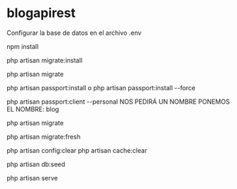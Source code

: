 # blogapirest
 
Configurar la base de datos en el archivo .env

npm install

php artisan migrate:install

php artisan migrate

php artisan passport:install    o    php artisan passport:install --force 

php artisan passport:client --personal
NOS PEDIRÁ UN NOMBRE PONEMOS EL NOMBRE: blog

php artisan migrate

php artisan migrate:fresh

php artisan config:clear 
php artisan cache:clear 

php artisan db:seed   

php artisan serve 

